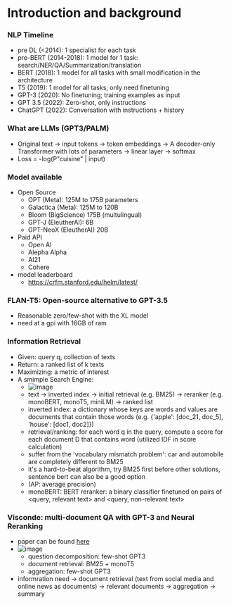 # Introduction and background

### NLP Timeline
* pre DL (<2014): 1 specialist for each task
* pre-BERT (2014-2018): 1 model for 1 task: search/NER/QA/Summarization/translation
* BERT (2018): 1 model for all tasks with small modification in the architecture
* T5 (2019): 1 model for all tasks, only need finetuning
* GPT-3 (2020): No finetuning; training examples as input
* GPT 3.5 (2022): Zero-shot, only instructions
* ChatGPT (2022): Conversation with instructions + history

### What are LLMs (GPT3/PALM)
* Original text -> input tokens -> token embeddings -> A decoder-only Transformer with lots of parameters -> linear layer -> softmax
* Loss = -log(P"cuisine" | input)

### Model available
* Open Source
  * OPT (Meta): 125M to 175B parameters
  * Galactica (Meta): 125M to 120B
  * Bloom (BigScience) 175B (multulingual)
  * GPT-J (EleutherAI): 6B
  * GPT-NeoX (EleutherAI) 20B 
* Paid API
  * Open AI 
  * Alepha Alpha
  * AI21
  * Cohere
* model leaderboard
  * https://crfm.stanford.edu/helm/latest/

### FLAN-T5: Open-source alternative to GPT-3.5
* Reasonable zero/few-shot with the XL model
* need at a gpi with 16GB of ram

### Information Retrieval
* Given: query q, collection of texts
* Return: a ranked list of k texts
* Maximizing: a metric of interest
* A smimple Search Engine: 
  * ![image](https://user-images.githubusercontent.com/16402963/217909441-0904ee2c-2f00-409b-8562-674a66e1328a.png) 
  * text -> inverted index -> initial retrieval (e.g. BM25) -> reranker (e.g. monoBERT, monoT5, miniLM) -> ranked list
  * inverted index: a dictionary whose keys are words and values are documents that contain those words (e.g. {'apple': [doc_21, doc_5], 'house': [doc1, doc2]})
  * retrieval/ranking: for each word q in the query, compute a score for each document D that contains word (utilized IDF in score calculation)
  * suffer from the 'vocabulary mismatch problem': car and automobile are completely different to BM25
  * it's a hard-to-beat algorithm, try BM25 first before other solutions, sentence bert can also be a good option
  * (AP: average precision)
  * monoBERT: BERT reranker: a binary classifier finetuned on pairs of <query, relevant text> and <query, non-relevant text> 


### Visconde: multi-document QA with GPT-3 and Neural Reranking
* paper can be found [here](https://arxiv.org/abs/2212.09656)
* ![image](https://user-images.githubusercontent.com/16402963/217906181-dd8bd815-ef7d-4e0c-866a-52b9decd3727.png)
  * question decomposition: few-shot GPT3
  * document retrieval: BM25 + monoT5
  * aggregation: few-shot GPT3 
* informration need -> document retrieval (text from social media and online news as documents) -> relevant documents -> aggregation -> summary
